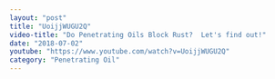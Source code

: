 ```yaml
---
layout: "post"
title: "UoijjWUGU2Q"
video-title: "Do Penetrating Oils Block Rust?  Let's find out!"
date: "2018-07-02"
youtube: "https://www.youtube.com/watch?v=UoijjWUGU2Q"
category: "Penetrating Oil"
---
```

<div class="space-y-1"></div>